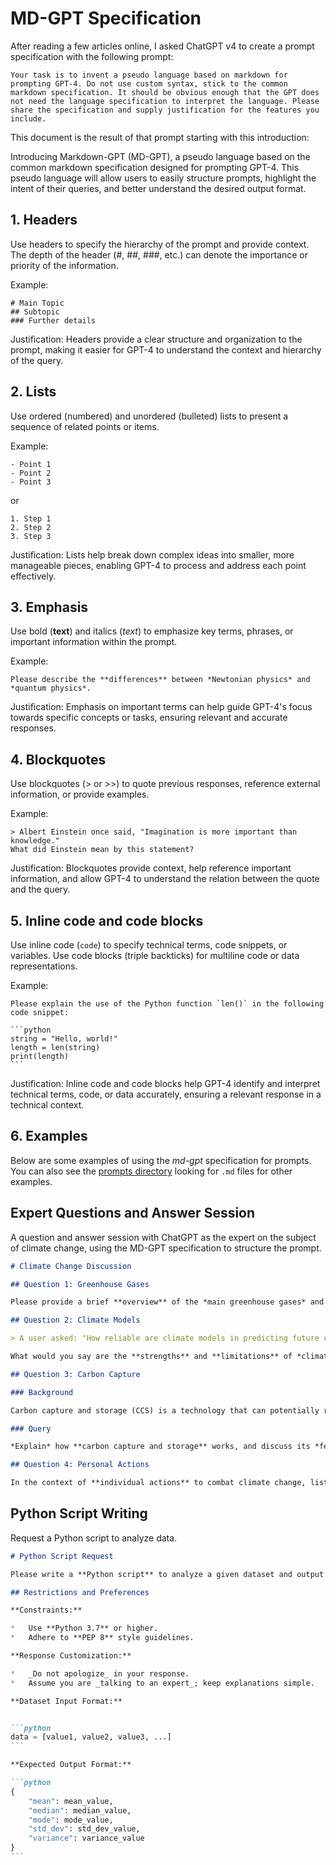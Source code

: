 # MD-GPT Specification

After reading a few articles online, I asked ChatGPT v4 to create a prompt specification with the following prompt:

```text
Your task is to invent a pseudo language based on markdown for prompting GPT-4. Do not use custom syntax, stick to the common markdown specification. It should be obvious enough that the GPT does not need the language specification to interpret the language. Please share the specification and supply justification for the features you include.
```

This document is the result of that prompt starting with this introduction:

Introducing Markdown-GPT (MD-GPT), a pseudo language based on the common markdown specification designed for prompting GPT-4. This pseudo language will allow users to easily structure prompts, highlight the intent of their queries, and better understand the desired output format.

## 1. Headers

Use headers to specify the hierarchy of the prompt and provide context. The depth of the header (#, ##, ###, etc.) can denote the importance or priority of the information.

Example:

```text
# Main Topic
## Subtopic
### Further details
```

Justification: Headers provide a clear structure and organization to the prompt, making it easier for GPT-4 to understand the context and hierarchy of the query.

## 2. Lists

Use ordered (numbered) and unordered (bulleted) lists to present a sequence of related points or items.

Example:

```text
- Point 1
- Point 2
- Point 3
```

or

```text
1. Step 1
2. Step 2
3. Step 3
```

Justification: Lists help break down complex ideas into smaller, more manageable pieces, enabling GPT-4 to process and address each point effectively.

## 3. Emphasis

Use bold (**text**) and italics (*text*) to emphasize key terms, phrases, or important information within the prompt.

Example:

```text
Please describe the **differences** between *Newtonian physics* and *quantum physics*.
```

Justification: Emphasis on important terms can help guide GPT-4's focus towards specific concepts or tasks, ensuring relevant and accurate responses.

## 4. Blockquotes

Use blockquotes (> or >>) to quote previous responses, reference external information, or provide examples.

Example:

```text
> Albert Einstein once said, "Imagination is more important than knowledge."
What did Einstein mean by this statement?
```

Justification: Blockquotes provide context, help reference important information, and allow GPT-4 to understand the relation between the quote and the query.

## 5. Inline code and code blocks

Use inline code (`code`) to specify technical terms, code snippets, or variables. Use code blocks (triple backticks) for multiline code or data representations.

Example:

````text
Please explain the use of the Python function `len()` in the following code snippet:

```python
string = "Hello, world!"
length = len(string)
print(length)
```
````

Justification: Inline code and code blocks help GPT-4 identify and interpret technical terms, code, or data accurately, ensuring a relevant response in a technical context.

## 6. Examples

Below are some examples of using the *md-gpt* specification for prompts. You can also see the [prompts directory](prompts) looking for `.md` files for other examples.

## Expert Questions and Answer Session

A question and answer session with ChatGPT as the expert on the subject of climate change, using the MD-GPT specification to structure the prompt.

```markdown
# Climate Change Discussion

## Question 1: Greenhouse Gases

Please provide a brief **overview** of the *main greenhouse gases* and their *sources* in the context of climate change.

## Question 2: Climate Models

> A user asked: "How reliable are climate models in predicting future climate changes?"

What would you say are the **strengths** and **limitations** of *climate models* in predicting future climate changes, and how can they be improved?

## Question 3: Carbon Capture

### Background

Carbon capture and storage (CCS) is a technology that can potentially reduce CO2 emissions from power plants and other industrial sources.

### Query

*Explain* how **carbon capture and storage** works, and discuss its *feasibility* and *challenges* in mitigating climate change.

## Question 4: Personal Actions

In the context of **individual actions** to combat climate change, list the *top 5 effective measures* a person can take to reduce their carbon footprint.
```

## Python Script Writing

Request a Python script to analyze data.

````markdown
# Python Script Request

Please write a **Python script** to analyze a given dataset and output the _mean_, _median_, _mode_, _standard deviation_, and _variance_ of the data.

## Restrictions and Preferences

**Constraints:**

*   Use **Python 3.7** or higher.
*   Adhere to **PEP 8** style guidelines.

**Response Customization:**

*   _Do not apologize_ in your response.
*   Assume you are _talking to an expert_; keep explanations simple.

**Dataset Input Format:**


```python
data = [value1, value2, value3, ...]
```

**Expected Output Format:**

```python
{
    "mean": mean_value,
    "median": median_value,
    "mode": mode_value,
    "std_dev": std_dev_value,
    "variance": variance_value
}
```
````
